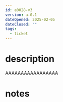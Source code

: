 ```yaml
---
id: a0028-v3
version: a.0.1
dateOpened: 2025-02-05
dateClosed: ""
tags:
  - ticket
---
```

# description
AAAAAAAAAAAAAAAAA
# notes
